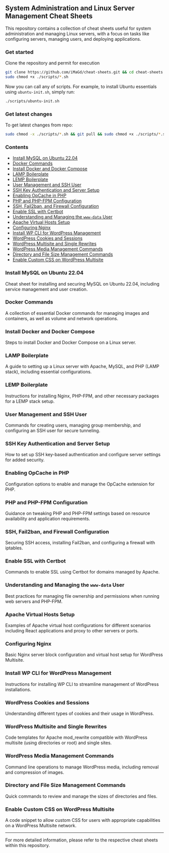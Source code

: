 ## System Administration and Linux Server Management Cheat Sheets

This repository contains a collection of cheat sheets useful for system administration and managing Linux servers, with a focus on tasks like configuring servers, managing users, and deploying applications.

### Get started

Clone the repository and permit for execution
```bash
git clone https://github.com/iMaGd/cheat-sheets.git && cd cheat-sheets
sudo chmod +x ./scripts/*.sh
```

Now you can call any of scripts. For example, to install Ubuntu essentials using `ubuntu-init.sh`, simply run:
```bash
./scripts/ubuntu-init.sh
```

### Get latest changes

To get latest changes from repo:
```bash
sudo chmod -x ./scripts/*.sh && git pull && sudo chmod +x ./scripts/*.sh
```

### Contents

- [Install MySQL on Ubuntu 22.04](#install-mysql-on-ubuntu-2204)
- [Docker Commands](#docker-commands)
- [Install Docker and Docker Compose](#install-docker-and-docker-compose)
- [LAMP Boilerplate](#lamp-boilerplate)
- [LEMP Boilerplate](#lemp-boilerplate)
- [User Management and SSH User](#user-management-and-ssh-user)
- [SSH Key Authentication and Server Setup](#ssh-key-authentication-and-server-setup)
- [Enabling OpCache in PHP](#enabling-opcache-in-php)
- [PHP and PHP-FPM Configuration](#php-and-php-fpm-configuration)
- [SSH, Fail2ban, and Firewall Configuration](#ssh-fail2ban-and-firewall-configuration)
- [Enable SSL with Certbot](#enable-ssl-with-certbot)
- [Understanding and Managing the `www-data` User](#understanding-and-managing-the-www-data-user)
- [Apache Virtual Hosts Setup](#apache-virtual-hosts-setup)
- [Configuring Nginx](#configuring-nginx)
- [Install WP CLI for WordPress Management](#install-wp-cli-for-wordpress-management)
- [WordPress Cookies and Sessions](#wordpress-cookies-and-sessions)
- [WordPress Multisite and Single Rewrites](#wordpress-multisite-and-single-rewrites)
- [WordPress Media Management Commands](#wordpress-media-management-commands)
- [Directory and File Size Management Commands](#directory-and-file-size-management-commands)
- [Enable Custom CSS on WordPress Multisite](#enable-custom-css-on-wordpress-multisite)

### Install MySQL on Ubuntu 22.04
Cheat sheet for installing and securing MySQL on Ubuntu 22.04, including service management and user creation.

### Docker Commands
A collection of essential Docker commands for managing images and containers, as well as volume and network operations.

### Install Docker and Docker Compose
Steps to install Docker and Docker Compose on a Linux server.

### LAMP Boilerplate
A guide to setting up a Linux server with Apache, MySQL, and PHP (LAMP stack), including essential configurations.

### LEMP Boilerplate
Instructions for installing Nginx, PHP-FPM, and other necessary packages for a LEMP stack setup.

### User Management and SSH User
Commands for creating users, managing group membership, and configuring an SSH user for secure tunneling.

### SSH Key Authentication and Server Setup
How to set up SSH key-based authentication and configure server settings for added security.

### Enabling OpCache in PHP
Configuration options to enable and manage the OpCache extension for PHP.

### PHP and PHP-FPM Configuration
Guidance on tweaking PHP and PHP-FPM settings based on resource availability and application requirements.

### SSH, Fail2ban, and Firewall Configuration
Securing SSH access, installing Fail2ban, and configuring a firewall with iptables.

### Enable SSL with Certbot
Commands to enable SSL using Certbot for domains managed by Apache.

### Understanding and Managing the `www-data` User
Best practices for managing file ownership and permissions when running web servers and PHP-FPM.

### Apache Virtual Hosts Setup
Examples of Apache virtual host configurations for different scenarios including React applications and proxy to other servers or ports.

### Configuring Nginx
Basic Nginx server block configuration and virtual host setup for WordPress Multisite.

### Install WP CLI for WordPress Management
Instructions for installing WP CLI to streamline management of WordPress installations.

### WordPress Cookies and Sessions
Understanding different types of cookies and their usage in WordPress.

### WordPress Multisite and Single Rewrites
Code templates for Apache mod_rewrite compatible with WordPress multisite (using directories or root) and single sites.

### WordPress Media Management Commands
Command line operations to manage WordPress media, including removal and compression of images.

### Directory and File Size Management Commands
Quick commands to review and manage the sizes of directories and files.

### Enable Custom CSS on WordPress Multisite
A code snippet to allow custom CSS for users with appropriate capabilities on a WordPress Multisite network.

---
For more detailed information, please refer to the respective cheat sheets within this repository.
